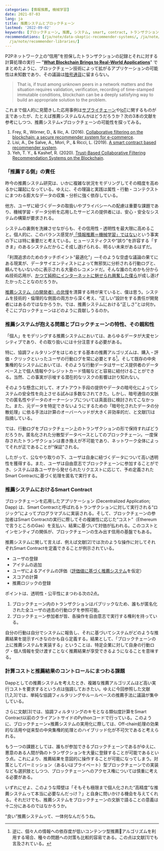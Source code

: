 ```yaml
---
categories: [情報推薦, 機械学習]
date: 2021-07-03
lang: ja
title: 推薦システムとブロックチェーン
lastmod: '2022-09-02'
keywords: [ブロックチェーン, 推薦, システム, smart, contract, トランザクション, blockchain, 文献, 実行, 行動]
recommendations: [/ja/note/data-skeptic-recommender-systems/, /ja/note/trends-in-real-world-recommender-systems-2017/,
  /ja/note/recommender-libraries/]
---
```


P2Pネットワーク上の“信用”を担保したトランザクションの記録とそれに対する計算処理の実行 &mdash; "**[What Blockchain Brings to Real-World Applications](/note/coursera-blockchain-specialization/)**" でまとめたように、ブロックチェーン技術によって拡がるアプリケーションの可能性は未知数であり、その議論は[暗号通貨](/note/cryptocurrency/)に留まらない。

> That is, if trust among unknown peers in a network matters and the situation requires validation, verification, recording of time-stamped immutable conditions, blockchain can be a deeply satisfying way to build an appropriate solution to the problem.

これまで個人的に見聞きした応用事例は[サプライチェーン](/note/coursera-supply-chain-management/)や[IoT](/note/iotswc-2019/)に関するものが主であったが、たとえば推薦システムなんかはどうだろうか？次の3本の文献を参考にしつつ、推薦システム×ブロックチェーンの可能性を探ってみる。

1. Frey, R., Wörner, D., & Ilic, A. (2016). [Collaborative filtering on the blockchain: a secure recommender system for e-commerce](https://aisel.aisnet.org/amcis2016/ISSec/Presentations/36/).
2. Lisi, A., De Salve, A., Mori, P., & Ricci, L. (2019). [A smart contract based recommender system](https://link.springer.com/chapter/10.1007/978-3-030-36027-6_3).
3. Yeh, T. Y., & Kashef, R. (2020). [Trust-Based Collaborative Filtering Recommendation Systems on the Blockchain](https://www.scirp.org/journal/paperinformation.aspx?paperid=103363).

### 「推薦する側」の責任

昨今の推薦システム研究は、いかに複雑な状況をモデリングしてその精度を高めるかに躍起になっている。ゆえに、その理論と実践は属性・行動・コンテクストにまつわる膨大なデータの収集・分析に強く依存している。

他方、ユーザに紐づくデータの取扱いやプライバシーへの配慮は重要な課題であり、機械学習・データ分析を応用したサービスの提供者には、安心・安全なシステムの構築が要求される。

システムの裏側を洗練させながらも、その信用性・透明性を最大限に高めること。個人的に、このバランス感覚が[「情報推薦＝機械学習」ではない](/ja/note/two-decades-of-amazon-recommender/)という事実の下には特に重要だと考えている。ヒューリスティクスや“誤り”を許容する「すきま」のあるシステムだからこそ成し遂げられる、明るい未来があるはずだ。

「利潤追求のためのタッチポイント“最適化”」&mdash;そのような空虚な議論の果てにある現実が、データサイエンティストによって無邪気に分析される行動ログと、頼んでもいないのに表示される大量のレコメンドだ。そんな誰のためかも分からぬ技術応用が、[かつて純粋にインターネットに魅せられ興奮した僕ら](/ja/note/20140713/)が成し遂げたかったことなのだろうか。

[推薦システム（の開発者）の怠慢](/ja/note/data-skeptic-recommender-systems/)を清算する時が来ていると、僕は思う。システムを技術的・倫理的な側面の両方から深く考え、“正しい”設計をする責任が開発者にはあるのではなかろうか。では、推薦システムにおける“正しさ”とは何か。そこにブロックチェーンはどのように貢献しうるのか。

### 推薦システムが抱える問題とブロックチェーンの特性、その親和性

「個人」をモデリングする推薦システムにおいては、あらゆるデータが大変センシティブであり、その取り扱いには十分注意する必要がある。

特に、協調フィルタリングをはじめとする基本の推薦アルゴリズムは、購入・評価・クリックといったユーザの行動ログを常に必要とする[^1]。そして既存の中央集権的なシステムにおいては、そのような行動データはサービス提供者のデータベース上で個人情報やクレジットカード情報などと容易に紐付けることができる。当然、この事実が示唆する潜在的なリスクの影響は計り知れない。

そのような懸念に対して、オプトアウト手段の提供やデータの暗号化によってシステムの安全性を向上させる試みは多数なされてきた。しかし、暗号通信の文脈での匿名性やデータのオーナーシップについては真面目に検討されてこなかった。また、元データを特定できないようにするための「暗号化されたデータの分散処理」に依る手法は計算のオーバーヘッドが大きく非効率的だ、と文献[1]は指摘している。

では、行動ログをブロックチェーン上のトランザクションの形で保持すればどうだろうか。匿名化された分散型データベースとしてのブロックチェーン。一度保存されたトランザクションは書き換えが不可能であり、ネットワーク全体によってそれが正であることが“保証”される。

したがって、公なやり取りの下、ユーザは自身に紐づくデータについて高い透明性を獲得する。また、ユーザは自由意志でブロックチェーンに参加することができ、システムは各ユーザから発せられたリクエストに応じて、予め定義されたSmart Contractに基づく処理を匿名で実行する。

### 推薦システムにおけるSmart Contract 

ブロックチェーンを応用したアプリケーション (Decentralized Application; Dapp) は、Smart Contractと呼ばれるトランザクションに対して実行される“ロジック”によってプログラマブルに実装される。そして、ブロックチェーンの参加者はSmart Contractの実行に際してその複雑性に応じた“コスト”（Ethereumで言うところのGas）を支払い、結果に基づいて対価が払われる。このコストとインセンティブの関係が、ブロックチェーンの生み出す信用の基盤でもある。

推薦システムに関して言えば、例えば文献[2]では次のような操作に対してそれぞれSmart Contractを定義できることが例示されている。

- ユーザの登録
- アイテムの追加
- ユーザによるアイテムの評価（[評価値に基づく推薦システム](http://localhost:3000/ja/note/coursera-recommender-systems/)を仮定）
- スコアの計算
- 推薦ロジックの登録

ポイントは、透明性・公平性にまつわる次の2点。

1. ブロックチェーン内のトランザクションはパブリックなため、誰もが匿名化された全ユーザの過去の行動ログを参照可能。
2. ブロックチェーン参加者が皆、各操作を自由意志で実行する権利を持っている。

自分の行動は自分でシステムに報告し、それに基づいてシステムがどのような推薦結果を提示すべきなのかも自ら定義する。結果として、「ブロックチェーンの上に推薦システムを実装する」ということは、特定企業に対して自身の行動ログ・個人情報を受け渡すことなく推薦結果が享受できるようになることを意味する。

### 計算コストと推薦結果のコントロールにまつわる課題

Dappとしての推薦システムを考えたとき、複雑な推薦アルゴリズムほど高い実行コストを要求するという点は強調しておきたい。ゆえに今回参照した文献[1,2,3]では、単純な協調フィルタリングやルールベースの推薦手法に議論が集中している。

さらに文献[3]では、協調フィルタリングのキモとなる類似度計算をSmart Contract以前のクライアントサイドのPythonコードで行っている。このように、ブロックチェーン×推薦システムの実用化に際しては、Off-chain処理の効果的な活用や従来型の中央集権的処理とのハイブリッド化が不可欠であると考えられる。

もう一つの課題としては、誰もが参加できるブロックチェーンであるがゆえに、悪意のある人間が偽のトランザクションを大量に登録することが可能であるという点。これにより、推薦結果を意図的に操作することが可能になってしまう。対策としてパーミッション（あるいはプライベート）型ブロックチェーンでの実装なども選択肢としつつ、ブロックチェーンへのアクセス権については慎重に考える必要がある。

いずれにせよ、このような障壁は「そもそも極限まで個人化された“高精度”な推薦システムって本当に必要なんだっけ？」と自身に問いかける機会を与えてくれる。それだけでも、推薦システムをブロックチェーンの文脈で語ることの意義は十二分にあるのではなかろうか。

“良い”推薦システムって、一体何なんだろうね。

[^1]: 逆に、個々人の情報への依存度が低いコンテンツ型推薦アルゴリズムを利用する場合、種々の問題への対策も比較的容易である。この点は文献[1]でも言及されている。